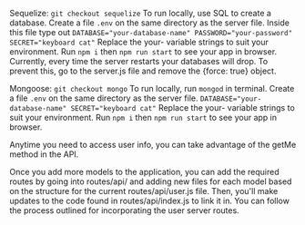 Sequelize:
`git checkout sequelize`
To run locally, use SQL to create a database.
Create a file `.env` on the same directory as the server file.
Inside this file type out
    `DATABASE="your-database-name"
     PASSWORD="your-password"
     SECRET="keyboard cat"`
Replace the your- variable strings to suit your environment.
Run `npm i` then `npm run start` to see your app in browser.
Currently, every time the server restarts your databases will drop. To prevent this, go to the server.js file and remove the {force: true} object.

Mongoose:
`git checkout mongo`
To run locally, run `mongod` in terminal.
Create a file `.env` on the same directory as the server file.
    `DATABASE="your-database-name"
     SECRET="keyboard cat"`
Replace the your- variable strings to suit your environment.
Run `npm i` then `npm run start` to see your app in browser.

Anytime you need to access user info, you can take advantage of the getMe method in the API.

Once you add more models to the application, you can add the required routes by going into routes/api/ and adding new files for each model based on the structure for the current routes/api/user.js file. Then, you'll make updates to the code found in routes/api/index.js to link it in. You can follow the process outlined for incorporating the user server routes. 